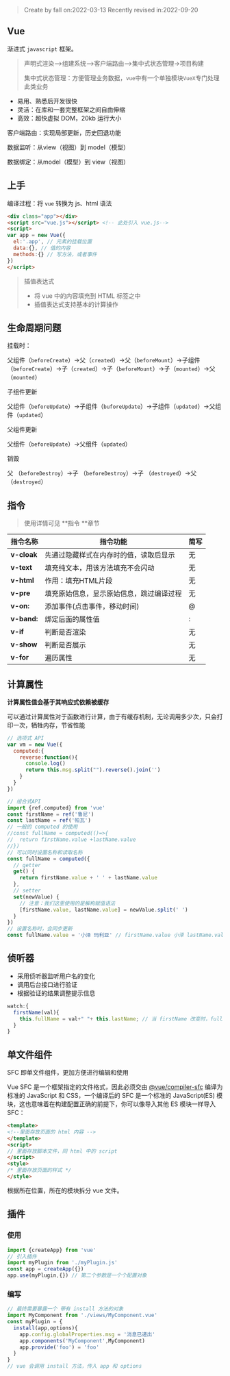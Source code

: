 > Create by fall on:2022-03-13
> Recently revised in:2022-09-20

## Vue

渐进式 `javascript` 框架。

> 声明式渲染-->组建系统-->客户端路由-->集中式状态管理->项目构建
>
> 集中式状态管理：方便管理业务数据，`vue`中有一个单独模块`VueX`专门处理此类业务

- 易用、熟悉后开发很快
- 灵活：在库和一套完整框架之间自由伸缩
- 高效：超快虚拟 DOM，20kb 运行大小

客户端路由：实现局部更新，历史回退功能

数据监听：从view（视图）到 model（模型）

数据绑定：从model（模型）到 view（视图）

## 上手

编译过程：将 `vue` 转换为 js、html 语法

```html
<div class="app"></div>
<script src="vue.js"></script> <!-- 此处引入 vue.js-->
<script>
var app = new Vue({
  el:'.app', // 元素的挂载位置
  data:{}, // 值的内容
  methods:{} // 写方法，或者事件
})
</script>
```

> 插值表达式
>
> - 将 vue 中的内容填充到 HTML 标签之中
> - 插值表达式支持基本的计算操作

## 生命周期问题

挂载时：

父组件（`beforeCreate`）->父（`created`）->父（`beforeMount`）->子组件（`beforeCreate`）->子（`created`）->子（`beforeMount`）->子（`mounted`）->父（`mounted`）

子组件更新

父组件（`beforeUpdate`）->子组件（`buforeUpdate`）->子组件（`updated`）->父组件（`updated`）

父组件更新

父组件（`beforeUpdate`）->父组件（`updated`）

销毁

父 （`beforeDestroy`）->子 （`beforeDestroy`）->子 （`destroyed`）->父 （`destroyed`）

## 指令

> 使用详情可见 **指令 **章节

| 指令名称    | 指令功能                                 | 简写 |
| ----------- | ---------------------------------------- | ---- |
| **v-cloak** | 先通过隐藏样式在内存时的值，读取后显示   | 无   |
| **v-text**  | 填充纯文本，用该方法填充不会闪动         | 无   |
| **v-html**  | 作用：填充HTML片段                       | 无   |
| **v-pre**   | 填充原始信息，显示原始信息，跳过编译过程 | 无   |
| **v-on:**   | 添加事件(点击事件，移动时间)             | @    |
| **v-band:** | 绑定后面的属性值                         | :    |
| **v-if**    | 判断是否渲染                             | 无   |
| **v-show**  | 判断是否展示                             | 无   |
| **v-for**   | 遍历属性                                 | 无   |

## 计算属性

**计算属性值会基于其响应式依赖被缓存**

可以通过计算属性对于函数进行计算，由于有缓存机制，无论调用多少次，只会打印一次，牺牲内存，节省性能

```js
// 选项式 API
var vm = new Vue({
  computed:{
    reverse:function(){
      console.log()
      return this.msg.split("").reverse().join('')
    }
  }    
})
```

```js
// 组合式API
import {ref,computed} from 'vue'
const firstName = ref('鲁尼')
const lastName = ref('帕瓦')
// 一般的 computed 的使用
//const fullName = computed(()=>{
//  return firstName.value +lastName.value
//})
// 可以同时设置名称和读取名称
const fullName = computed({
  // getter
  get() {
    return firstName.value + ' ' + lastName.value
  },
  // setter
  set(newValue) {
    // 注意：我们这里使用的是解构赋值语法
    [firstName.value, lastName.value] = newValue.split(' ')
  }
})
// 设置名称时，会同步更新
const fullName.value = '小泽 玛利亚' // firstName.value 小泽 lastName.value 玛利亚
```

## 侦听器

- 采用侦听器监听用户名的变化
- 调用后台接口进行验证
- 根据验证的结果调整提示信息

```js
watch:{
  firstName(val){
    this.fullName = val+" "+ this.lastName; // 当 firstName 改变时，fullName 也改变
  }
}
```

## 单文件组件

SFC 即单文件组件，更加方便进行编辑和使用

Vue SFC 是一个框架指定的文件格式，因此必须交由 [@vue/compiler-sfc](https://github.com/vuejs/core/tree/main/packages/compiler-sfc) 编译为标准的 JavaScript 和 CSS，一个编译后的 SFC 是一个标准的 JavaScript(ES) 模块，这也意味着在构建配置正确的前提下，你可以像导入其他 ES 模块一样导入 SFC：

```html
<template>
<!--里面存放页面的 html 内容 -->
</template>
<script>
// 里面存放脚本文件，同 html 中的 script
</script>
<style>
/* 里面存放页面的样式 */
</style>
```

根据所在位置，所在的模块拆分 vue 文件。

## 插件

### 使用

```js
import {createApp} from 'vue'
// 引入插件
import myPlugin from './myPlugin.js'
const app = createApp({})
app.use(myPlugin,{}) // 第二个参数是一个个配置对象
```

### 编写

```js
// 最终需要暴露一个 带有 install 方法的对象
import MyComponent from './views/MyComponent.vue'
const myPlugin = {
  install(app,options){
    app.config.globalProperties.msg = '消息已递出'
    app.components('MyComponent',MyComponent)
    app.provide('foo') = 'foo'
  }
}
// vue 会调用 install 方法，传入 app 和 options
```

